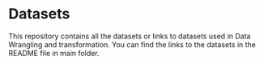 # Datasets
This repository contains all the datasets or links to datasets used in Data Wrangling and transformation. You can find the links to the datasets in the README file in main folder.
